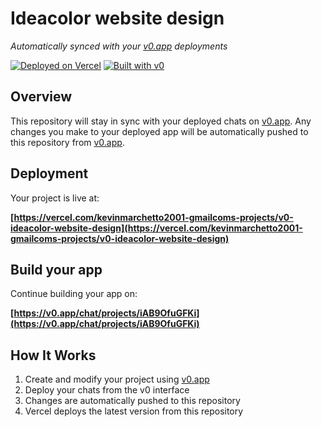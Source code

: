 # Ideacolor website design

*Automatically synced with your [v0.app](https://v0.app) deployments*

[![Deployed on Vercel](https://img.shields.io/badge/Deployed%20on-Vercel-black?style=for-the-badge&logo=vercel)](https://vercel.com/kevinmarchetto2001-gmailcoms-projects/v0-ideacolor-website-design)
[![Built with v0](https://img.shields.io/badge/Built%20with-v0.app-black?style=for-the-badge)](https://v0.app/chat/projects/iAB9OfuGFKi)

## Overview

This repository will stay in sync with your deployed chats on [v0.app](https://v0.app).
Any changes you make to your deployed app will be automatically pushed to this repository from [v0.app](https://v0.app).

## Deployment

Your project is live at:

**[https://vercel.com/kevinmarchetto2001-gmailcoms-projects/v0-ideacolor-website-design](https://vercel.com/kevinmarchetto2001-gmailcoms-projects/v0-ideacolor-website-design)**

## Build your app

Continue building your app on:

**[https://v0.app/chat/projects/iAB9OfuGFKi](https://v0.app/chat/projects/iAB9OfuGFKi)**

## How It Works

1. Create and modify your project using [v0.app](https://v0.app)
2. Deploy your chats from the v0 interface
3. Changes are automatically pushed to this repository
4. Vercel deploys the latest version from this repository